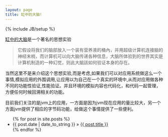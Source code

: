 ```yaml
---
layout: page
title: 缸中的大脑!
---
```

{% include JB/setup %}

[缸中的大脑](http://zh.wikipedia.org/wiki/%E7%BC%B8%E4%B8%AD%E4%B9%8B%E8%84%91)是一个著名的思想实验

> 它假设将我们的脑部放入一个装有营养液的桶內，并用超级计算机连接脑的神经末梢，而计算机可以向大脑传递各种信息，大脑所体验到的世界其实是计算机制造的一种幻觉，则此大脑該如何验证本身的存在。

当然这里不是来介绍这个思想实验,而是考虑,如果我们可以对应用系统做这么一个事情,模拟应用的外围调用,让应用以为自己在一个真实的环境中,从而对应用做各种不同的功能性验证,性能验证。并且环境的模拟内容也代码化，和代码一起管理，方便任何时候回溯相关的功能。

目前我们关注的是jvm上的应用，一方面是因为jvm现在应用的量比较大，另一个方面jvm提供了相应的字节码功能，给做这个事情提供了一些便利。


<ul class="posts">
  {% for post in site.posts %}
    <li><span>{{ post.date | date_to_string }}</span> &raquo; <a href="{{ BASE_PATH }}{{ post.url }}">{{ post.title }}</a></li>
  {% endfor %}
</ul>



